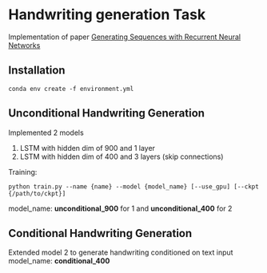 # Handwriting generation Task

Implementation of paper [Generating Sequences with Recurrent Neural Networks]((https://arxiv.org/pdf/1308.0850.pdf))

## Installation
`` conda env create -f environment.yml ``

## Unconditional Handwriting Generation

Implemented 2 models
1. LSTM with hidden dim of 900 and 1 layer
2. LSTM with hidden dim of 400 and 3 layers (skip connections)

Training:

`` python train.py --name {name} --model {model_name} [--use_gpu] [--ckpt {/path/to/ckpt}] ``

model_name: **unconditional_900** for 1 and **unconditional_400** for 2

## Conditional Handwriting Generation

Extended model 2 to generate handwriting conditioned on text input
model_name: **conditional_400**